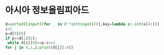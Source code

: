 # 아시아 정보올림피아드

```python
d=sorted([input()for _ in'0'*int(input())],key=lambda x:-int(x[4:]))
i=2
p=d[0][0]
if p==d[1][0]:
 while d[i][0]==p:i+=1
for j in 0,1,i:print(d[j][:4])
```
